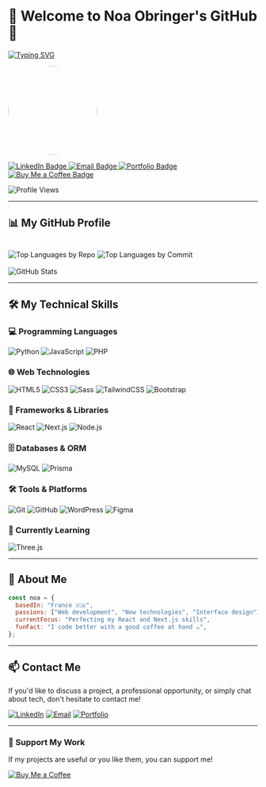 # 🚀 Welcome to Noa Obringer's GitHub 🚀

[![Typing SVG](https://readme-typing-svg.herokuapp.com?font=Montserrat&weight=800&size=40&duration=3500&pause=500&color=4F46E5&center=true&vCenter=true&random=false&width=800&lines=Full+Stack+Developer;Passionate+about+New+Technologies;Always+seeking+new+challenges)](https://git.io/typing-svg)

<img src="https://i.redd.it/y4qvpy9d4x481.gif" width="180" height="180" style="border-radius: 50%;" />

<p>
  <a href="https://www.linkedin.com/in/noa-obringer-3a2793291/">
    <img src="https://img.shields.io/badge/-LinkedIn-0A66C2?style=for-the-badge&logo=linkedin&logoColor=white" alt="LinkedIn Badge"/>
  </a>
  <a href="mailto:noa.obringer@gmail.com">
    <img src="https://img.shields.io/badge/-Email-EA4335?style=for-the-badge&logo=gmail&logoColor=white" alt="Email Badge"/>
  </a>
  <a href="https://noaobringer.com">
    <img src="https://img.shields.io/badge/-Portfolio-4F46E5?style=for-the-badge&logo=safari&logoColor=white" alt="Portfolio Badge"/>
  </a>
  <a href="https://buymeacoffee.com/noaobringer">
    <img src="https://img.shields.io/badge/-Buy%20Me%20a%20Coffee-FFDD00?style=for-the-badge&logo=buymeacoffee&logoColor=black" alt="Buy Me a Coffee Badge"/>
  </a>
</p>

<img src="https://komarev.com/ghpvc/?username=17Sx&style=for-the-badge&color=4F46E5" alt="Profile Views" />

---

## 📊 My GitHub Profile

<br>

<!-- Skills usage donut chart -->
<div >
<img src="https://github-profile-summary-cards.vercel.app/api/cards/repos-per-language?username=17Sx&theme=tokyonight" alt="Top Languages by Repo" />
<img src="https://github-profile-summary-cards.vercel.app/api/cards/most-commit-language?username=17Sx&theme=tokyonight" alt="Top Languages by Commit" />
</div>
<br>

<!-- Profile summary -->
<img src="https://github-profile-summary-cards.vercel.app/api/cards/profile-details?username=17Sx&theme=tokyonight" alt="GitHub Stats" />

---

## 🛠️ My Technical Skills

### 💻 Programming Languages

![Python](https://img.shields.io/badge/Python-3776AB?style=for-the-badge&logo=python&logoColor=white)
![JavaScript](https://img.shields.io/badge/JavaScript-F7DF1E?style=for-the-badge&logo=javascript&logoColor=black)
![PHP](https://img.shields.io/badge/PHP-777BB4?style=for-the-badge&logo=php&logoColor=white)

### 🌐 Web Technologies

![HTML5](https://img.shields.io/badge/HTML5-E34F26?style=for-the-badge&logo=html5&logoColor=white)
![CSS3](https://img.shields.io/badge/CSS3-1572B6?style=for-the-badge&logo=css3&logoColor=white)
![Sass](https://img.shields.io/badge/Sass-CC6699?style=for-the-badge&logo=sass&logoColor=white)
![TailwindCSS](https://img.shields.io/badge/TailwindCSS-06B6D4?style=for-the-badge&logo=tailwindcss&logoColor=white)
![Bootstrap](https://img.shields.io/badge/Bootstrap-7952B3?style=for-the-badge&logo=bootstrap&logoColor=white)

### 🚀 Frameworks & Libraries

![React](https://img.shields.io/badge/React-61DAFB?style=for-the-badge&logo=react&logoColor=black)
![Next.js](https://img.shields.io/badge/Next.js-000000?style=for-the-badge&logo=nextdotjs&logoColor=white)
![Node.js](https://img.shields.io/badge/Node.js-339933?style=for-the-badge&logo=nodedotjs&logoColor=white)

### 🗄️ Databases & ORM

![MySQL](https://img.shields.io/badge/MySQL-4479A1?style=for-the-badge&logo=mysql&logoColor=white)
![Prisma](https://img.shields.io/badge/Prisma-2D3748?style=for-the-badge&logo=prisma&logoColor=white)

### 🛠️ Tools & Platforms

![Git](https://img.shields.io/badge/Git-F05032?style=for-the-badge&logo=git&logoColor=white)
![GitHub](https://img.shields.io/badge/GitHub-181717?style=for-the-badge&logo=github&logoColor=white)
![WordPress](https://img.shields.io/badge/WordPress-21759B?style=for-the-badge&logo=wordpress&logoColor=white)
![Figma](https://img.shields.io/badge/Figma-F24E1E?style=for-the-badge&logo=figma&logoColor=white)

### 🌱 Currently Learning

![Three.js](https://img.shields.io/badge/Three.js-000000?style=for-the-badge&logo=threedotjs&logoColor=white)

---

## 🌟 About Me

```javascript
const noa = {
  basedIn: "France 🇫🇷",
  passions: ["Web development", "New technologies", "Interface design"],
  currentFocus: "Perfecting my React and Next.js skills",
  funFact: "I code better with a good coffee at hand ☕",
};
```

---

## 📫 Contact Me

If you'd like to discuss a project, a professional opportunity, or simply chat about tech, don't hesitate to contact me!

[![LinkedIn](https://img.shields.io/badge/LinkedIn-0A66C2?style=for-the-badge&logo=linkedin&logoColor=white)](https://www.linkedin.com/in/noa-obringer-3a2793291/)
[![Email](https://img.shields.io/badge/Email-EA4335?style=for-the-badge&logo=gmail&logoColor=white)](mailto:noa.obringer@gmail.com)
[![Portfolio](https://img.shields.io/badge/Portfolio-4F46E5?style=for-the-badge&logo=safari&logoColor=white)](https://noaobringer.com)

---

### 💖 Support My Work

If my projects are useful or you like them, you can support me!

[![Buy Me a Coffee](https://img.shields.io/badge/Buy%20Me%20a%20Coffee-FFDD00?style=for-the-badge&logo=buymeacoffee&logoColor=black)](https://buymeacoffee.com/noaobringer)
